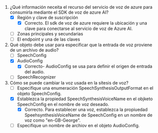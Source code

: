 1. ¿Qué información neceita el recurso del servicio de voz de azure  para consumirla mediante el SDK de voz de azure AI?
    - [X] Región y clave de suscripción
        - [X] Correcto. El sdk de voz de azure requiere la ubicación y una clave para conectarse al servicio de voz de Azure AI.
    - [ ] Zonas principales y secundarias
    - [ ] El endpoint y una de las claves

2. Qué objeto debe usar para especificar que la entrada de voz proviene de un archivo de audio?
    - [ ] SpeechConfig
    - [X] AudioConfig
        - [X] Correcto- AudioConfig se usa para definir el origen de entrada del audio.
    - [ ] SpeechRecognizer

3. Cómo se puede cambiar la voz usada en la sítesis de voz?
    - [ ] Especifique una enumeración SpeechSynthesisOutputFormat en el objeto SpeechConfig.
    - [X] Establezca la propiedad SpeechSynthesisVoiceName en el objketo SpeechConfig en el nombre de voz deseado.
        - [X] Correcto. Para establecer una voz, establezca la propiuedad SpeehsynthesisVoiceName de SpeechConfig en un nombre de voz como "en-GB-George".
    - [ ] Especifique un nombre de archiov en el objeto AudioConfig.
